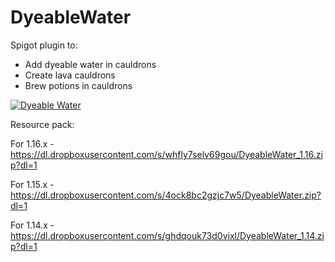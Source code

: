 # DyeableWater

 Spigot plugin to:
 
 * Add dyeable water in cauldrons
 * Create lava cauldrons
 * Brew potions in cauldrons
 
[![Dyeable Water](https://i.ibb.co/2N9yj17/https-i-ytimg-com-vi-RYQGkl-Qz-Kjc-maxresdefault.jpg)](https://youtu.be/RYQGklQzKjc "Dyeable Water")

Resource pack:

For 1.16.x - https://dl.dropboxusercontent.com/s/whfly7selv69gou/DyeableWater_1.16.zip?dl=1

For 1.15.x - https://dl.dropboxusercontent.com/s/4ock8bc2gzjc7w5/DyeableWater.zip?dl=1

For 1.14.x - https://dl.dropboxusercontent.com/s/ghdqouk73d0vixl/DyeableWater_1.14.zip?dl=1
